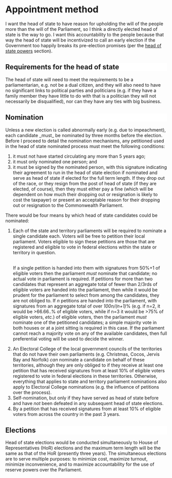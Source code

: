 Appointment method
===================

I want the head of state to have reason for upholding the will of the people more than the will of the Parliament, so I think a directly elected head of state is the way to go. I want this accountability to the people because that way the head of state will be incentivized to call an early election if the Government too happily breaks its pre-election promises (per the [head of state powers](#Head-of-state-powers) section).

<h2 style="background-color: white; border:none;" id="requirements-for-head-of-state">Requirements for the head of state</h2>
The head of state will need to meet the requirements to be a parliamentarian, e.g. not be a dual citizen, and they will also need to have no significant links to political parties and politicians (e.g. if they have a family member they have little to do with that is a politician they will not necessarily be disqualified), nor can they have any ties with big business. 

<h2 style="background-color: white; border: none;" id="nomination">Nomination</h2>
Unless a new election is called abnormally early (e.g. due to impeachment), each candidate _must_ be nominated by three months before the election. Before I proceed to detail the nomination mechanisms, any petitioned used in the head of state nominated process must meet the following conditions:

1. it must not have started circulating any more than 5 years ago;
2. it must only nominated one person; and
3. it must be signed by the nominated person, with this signature indicating their agreement to run in the head of state election if nominated and serve as head of state if elected for the full term length. If they drop out of the race, or they resign from the post of head of state (if they are elected, of course), then they must either pay a fine (which will be dependent on how much their dropping out or resignation is likely to cost the taxpayer) or present an acceptable reason for their dropping out or resignation to the Commonwealth Parliament.

There would be four means by which head of state candidates could be nominated:

<ol>
<li>Each of the state and territory parliaments will be required to nominate a single candidate each. Voters will be free to petition their local parliament. Voters eligible to sign these petitions are those that are registered and eligible to vote in federal elections within the state or territory in question.<br/><br/>

If a single petition is handed into them with signatures from 50%+1 of eligible voters then the parliament <i>must</i> nominate that candidate; no actual vote in parliament is required. If petitions for more than two candidates that represent an aggregate total of fewer than 2/3rds of eligible voters are handed into the parliament, then while it would be prudent for the parliament to select from among the candidates, they are not obliged to. If <i>n</i> petitions are handed into the parliament, with signatures from an aggregate total of over <i>100n/(n+1)</i>% (e.g. if n=2, it would be >66.66..% of eligible voters, while if n=3 it would be >75% of eligible voters, <i>etc.</i>) of eligible voters, then the parliament <i>must</i> nominate one of the petitioned candidates; a simple majority vote in both houses or at a joint sitting is required in this case. If the parliament cannot reach a majority vote on any of the available candidates, then full preferential voting will be used to decide the winner.</li>
<li>An Electoral College of the local government councils of the territories that do not have their own parliaments (e.g. Christmas, Cocos, Jervis Bay and Norfolk) <i>can</i> nominate a candidate on behalf of these territories, although they are only obliged to if they receive at least one petition that has received signatures from at least 10% of eligible voters registered to vote in federal elections in these territories. Otherwise, everything that applies to state and territory parliament nominations also apply to Electoral College nominations (e.g. the influence of petitions over the process).</li>
<li>Self-nomination, but only if they have served as head of state before and have <i>not</i> been defeated in any subsequent head of state elections.</li>
<li>By a petition that has received signatures from at least 10% of eligible voters from across the country in the past 3 years.</li>
</ol>

<h2 style="background-color: white; border: none;" id="elections">Elections</h2>
Head of state elections would be conducted simultaneously to House of Representatives (HoR) elections and the maximum term length will be the same as that of the HoR (presently three years). The simultaneous elections are to serve multiple purposes: to minimize cost, maximize turnout, minimize inconvenience, and to maximize accountability for the use of reserve powers over the Parliament. 